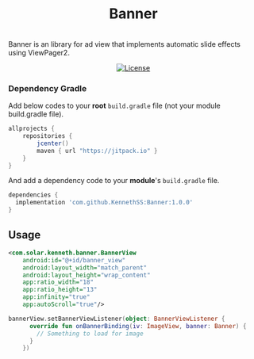 <h1 align="center">Banner</h1></br

<p align="center">
Banner is an library for ad view  that implements automatic slide effects using ViewPager2.
</p>


<p align="center">
  <a href="https://opensource.org/licenses/Apache-2.0"><img alt="License" src="https://img.shields.io/badge/License-Apache%202.0-blue.svg"/></a>
</p>

### Dependency Gradle 
Add below codes to your **root** `build.gradle` file (not your module build.gradle file).
```gradle
allprojects {
    repositories {
        jcenter()
        maven { url "https://jitpack.io" }
    }
}
```

And add a dependency code to your **module**'s `build.gradle` file.
```gradle
dependencies {
  implementation 'com.github.KennethSS:Banner:1.0.0'
}
```



## Usage

```xml
<com.solar.kenneth.banner.BannerView
    android:id="@+id/banner_view"
    android:layout_width="match_parent"
    android:layout_height="wrap_content"
    app:ratio_width="18"
    app:ratio_height="13"
    app:infinity="true"
    app:autoScroll="true"/>
```

```kotlin
bannerView.setBannerViewListener(object: BannerViewListener {
      override fun onBannerBinding(iv: ImageView, banner: Banner) {
        // Something to load for image
      }
    })
```
